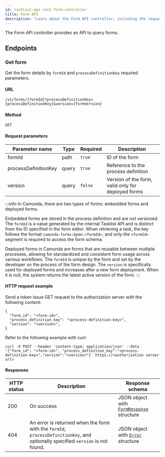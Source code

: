 ```yaml
---
id: tasklist-api-rest-form-controller
title: Form API
description: "Learn about the Form API controller, including the request parameters and an HTTP request example."
---
```


The Form API controller provides an API to query forms.

## Endpoints

### Get form

Get the form details by `formId` and `processDefinitionKey` required parameters.

#### URL

`/v1/forms/{formId}?processDefinitionKey={processDefinitionKey}&version={formVersion}`

#### Method

`GET`

#### Request parameters

| Parameter name       | Type  | Required | Description                                        |
| -------------------- | ----- | -------- | -------------------------------------------------- |
| formId               | path  | `true`   | ID of the form                                     |
| processDefinitionKey | query | `true`   | Reference to the process definition                |
| version              | query | `false`  | Version of the form, valid only for deployed forms |

:::info
In Camunda, there are two types of forms: embedded forms and deployed forms.

Embedded forms are stored in the process definition and are not versioned. The `formId` is a value generated by the internal Tasklist API and is distinct from the ID specified in the form editor. When retrieving a task, the key follows the format `camunda-forms:bpmn:<formId>`, and only the `<formId>` segment is required to access the form schema.

Deployed forms in Camunda are forms that are reusable between multiple processes, allowing for standardized and consistent form usage across various workflows. The `formId` is unique by the form and set by the developer on the process of the form design. The `version` is specifically used for deployed forms and increases after a new form deployment. When it is null, the system returns the latest active version of the form.
:::

#### HTTP request example

Send a token issue GET request to the authorization server with the following content:

```
{
  "form_id": "<form-id>",
  "process_definition_key": "<process-definition-key>",
  "version": "<version>",
}
```

Refer to the following example with curl:

`curl -X POST --header 'content-type: application/json' --data '{"form_id": "<form-id>", "process_definition_key":"<process-definition-key>","version":"<version>"}' https://<authorization server url>`

#### Responses

| HTTP status | Description                                                                                                                    | Response schema                                                                     |
| ----------- | ------------------------------------------------------------------------------------------------------------------------------ | ----------------------------------------------------------------------------------- |
| 200         | On success                                                                                                                     | JSON object with [`FormResponse`](../schemas/responses/form-response.mdx) structure |
| 404         | An error is returned when the form with the `formId`, `processDefinitionKey`, and optionally specified `version` is not found. | JSON object with [`Error`](../schemas/responses/error-response.mdx) structure       |
